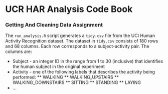 # UCR HAR Analysis Code Book

### Getting And Cleaning Data Assignment

The `run_analysis.R` script generates a `tidy.csv` file from the UCI Human
Activity Recognition dataset. The dataset in `tidy.csv` consists of 180 rows
and 68 columns. Each row corresponds to a subject-activity pair. The columns
are:

* Subject - an integer ID in the range from 1 to 30 (inclusive) that identifies
the human subject in the original experiment
* Activity - one of the following labels that describes the activity being performed:
	** WALKING
	** WALKING_UPSTAIRS 
	** WALKING_DOWNSTAIRS
	** SITTING
	** STANDING
	** LAYING
* ...